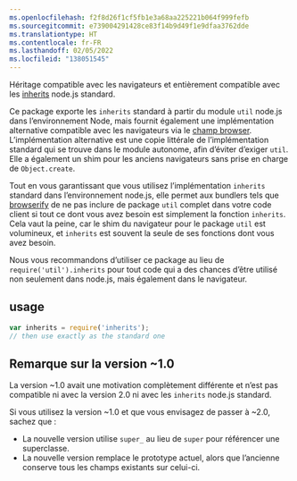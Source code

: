 ```yaml
---
ms.openlocfilehash: f2f8d26f1cf5fb1e3a68aa225221b064f999fefb
ms.sourcegitcommit: e739004291428ce83f14b9d49f1e9dfaa3762dde
ms.translationtype: HT
ms.contentlocale: fr-FR
ms.lasthandoff: 02/05/2022
ms.locfileid: "138051545"
---
```

Héritage compatible avec les navigateurs et entièrement compatible avec les [inherits](http://nodejs.org/api/util.html#util_util_inherits_constructor_superconstructor) node.js standard.

Ce package exporte les `inherits` standard à partir du module `util` node.js dans l’environnement Node, mais fournit également une implémentation alternative compatible avec les navigateurs via le [champ browser](https://gist.github.com/shtylman/4339901). L’implémentation alternative est une copie littérale de l’implémentation standard qui se trouve dans le module autonome, afin d’éviter d’exiger `util`. Elle a également un shim pour les anciens navigateurs sans prise en charge de `Object.create`.

Tout en vous garantissant que vous utilisez l’implémentation `inherits` standard dans l’environnement node.js, elle permet aux bundlers tels que [browserify](https://github.com/substack/node-browserify) de ne pas inclure de package `util` complet dans votre code client si tout ce dont vous avez besoin est simplement la fonction `inherits`. Cela vaut la peine, car le shim du navigateur pour le package `util` est volumineux, et `inherits` est souvent la seule de ses fonctions dont vous avez besoin.

Nous vous recommandons d’utiliser ce package au lieu de `require('util').inherits` pour tout code qui a des chances d’être utilisé non seulement dans node.js, mais également dans le navigateur.

## <a name="usage"></a>usage

```js
var inherits = require('inherits');
// then use exactly as the standard one
```

## <a name="note-on-version-10"></a>Remarque sur la version ~1.0

La version ~1.0 avait une motivation complètement différente et n’est pas compatible ni avec la version 2.0 ni avec les `inherits` node.js standard.

Si vous utilisez la version ~1.0 et que vous envisagez de passer à ~2.0, sachez que :

* La nouvelle version utilise `super_` au lieu de `super` pour référencer une superclasse.
* La nouvelle version remplace le prototype actuel, alors que l’ancienne conserve tous les champs existants sur celui-ci.
